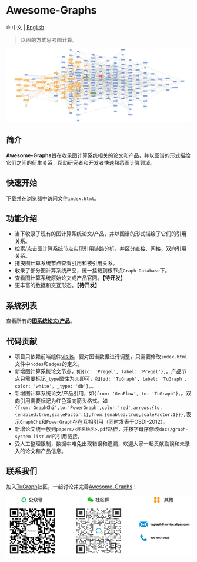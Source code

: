 # Awesome-Graphs

🌐️ 中文 | [English](README.md)

> 以图的方式思考图计算。

![](docs/images/awesome-graphs.png)


## 简介

**Awesome-Graphs**旨在收录图计算系统相关的论文和产品，并以图谱的形式描绘它们之间的衍生关系，帮助研究者和开发者快速熟悉图计算领域。

## 快速开始

下载并在浏览器中访问文件`index.html`。


## 功能介绍

* 当下收录了现有的图计算系统论文/产品，并以图谱的形式描绘了它们的引用关系。
* 检索/点击图计算系统节点实现引用链路分析，并区分直接、间接、双向引用关系。
* 拖曳图计算系统节点查看引用和被引用关系。
* 收录了部分图计算系统产品，统一挂载到根节点`Graph Database`下。
* 查看图计算系统原始论文或产品官网。**【待开发】**
* 更丰富的数据和交互形态。**【待开发】**

## 系统列表

查看所有的[**图系统论文/产品**](docs/graph-system-list.md)。

## 代码贡献

* 项目只依赖前端组件[vis.js](https://visjs.org/)，要对图谱数据进行调整，只需要修改`index.html`文件中`nodes`和`edges`的定义。
* 新增图计算系统论文节点，如`{id: 'Pregel', label: 'Pregel'},`。产品节点只需要标记`_type`属性为`db`即可，如`{id: 'TuGraph', label: 'TuGraph', color: 'white', _type: 'db'},`。
* 新增图计算系统论文/产品引用，如`{from: 'GeaFlow', to: 'TuGraph'},`。双向引用需要标记为红色双向箭头格式。如`{from:'GraphChi',to:'PowerGraph',color:'red',arrows:{to:{enabled:true,scaleFactor:1},from:{enabled:true,scaleFactor:1}}},`表示`GraphChi`和`PowerGraph`存在互相引用（同时发表于OSDI-2012）。
* 新增论文统一放到`papers/<图系统名>.pdf`路径，并按字母序修改`docs/graph-system-list.md`的引用链接。
* 受人工整理限制，数据中难免出现错误和遗漏，欢迎大家一起贡献勘误和未录入的论文和产品信息。


## 联系我们

加入[TuGraph](https://github.com/TuGraph-family)社区，一起讨论并完善[Awesome-Graphs](https://github.com/TuGraph-family/Awesome-Graphs)！

![](docs/images/contacts.cn.png)

